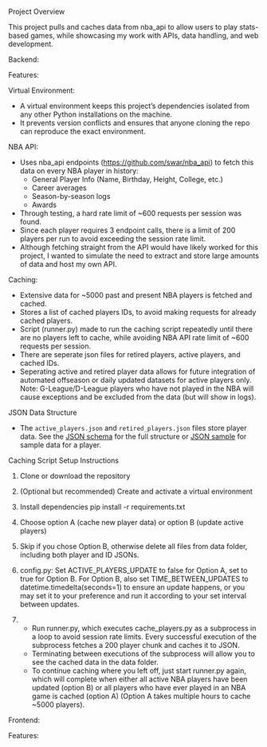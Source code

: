 Project Overview

This project pulls and caches data from nba_api to allow users to play stats-based games, while showcasing my work with APIs, data handling, and web development.


Backend:




Features:

Virtual Environment:

- A virtual environment keeps this project’s dependencies isolated from any other Python installations on the machine.
- It prevents version conflicts and ensures that anyone cloning the repo can reproduce the exact environment.

NBA API:

- Uses nba_api endpoints (https://github.com/swar/nba_api) to fetch this data on every NBA player in history:
    - General Player Info (Name, Birthday, Height, College, etc.)
    - Career averages
    - Season-by-season logs
    - Awards
- Through testing, a hard rate limit of ~600 requests per session was found.
- Since each player requires 3 endpoint calls, there is a limit of 200 players per run to avoid exceeding the session rate limit.
- Although fetching straight from the API would have likely worked for this project, I wanted to simulate the need to extract and store large amounts of data and host my own API.

Caching:

- Extensive data for ~5000 past and present NBA players is fetched and cached.
- Stores a list of cached players IDs, to avoid making requests for already cached players.
- Script (runner.py) made to run the caching script repeatedly until there are no players left to cache, while avoiding NBA API rate limit of ~600 requests per session.
- There are seperate json files for retired players, active players, and cached IDs. 
- Seperating active and retired player data allows for future integration of automated offseason or daily updated datasets for active players only.
Note: G-League/D-League players who have not played in the NBA will cause exceptions and be excluded from the data (but will show in logs).

JSON Data Structure

- The `active_players.json` and `retired_players.json` files store player data. See the [JSON schema](/docs/players_schema.md) for the full structure or [JSON sample](/docs/sample_player.json) for sample data for a player.



Caching Script Setup Instructions

1. Clone or download the repository 

2. (Optional but recommended) Create and activate a virtual environment 

3. Install dependencies
pip install -r requirements.txt

4. Choose option A (cache new player data) or option B (update active players)

5. Skip if you chose Option B, otherwise delete all files from data folder, including both player and ID JSONs. 

6. config.py: Set ACTIVE_PLAYERS_UPDATE to false for Option A, set to true for Option B. For Option B, also set TIME_BETWEEN_UPDATES to datetime.timedelta(seconds=1) to ensure an update happens, or you may set it to your preference and run it according to your set interval between updates.

7.  - Run runner.py, which executes cache_players.py as a subprocess in a loop to avoid session rate limits. Every successful execution of the subprocess fetches a 200 player chunk and caches it to JSON. 
    - Terminating between executions of the subprocess will allow you to see the cached data in the data folder. 
    - To continue caching where you left off, just start runner.py again, which will complete when either all active NBA players have been updated (option B) or all players who have ever played in an NBA game is cached (option A) (Option A takes multiple hours to cache ~5000 players).


Frontend: 


Features: